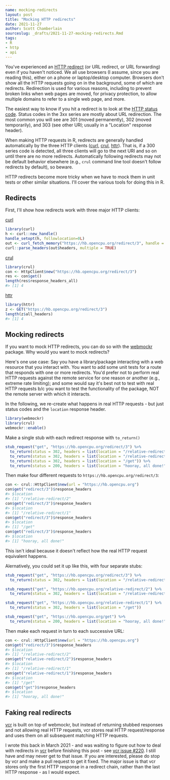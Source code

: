 ```yaml
---
name: mocking-redirects
layout: post
title: "Mocking HTTP redirects"
date: 2021-11-27
author: Scott Chamberlain
sourceslug: _drafts/2021-11-27-mocking-redirects.Rmd
tags:
- R
- http
- api
---
```




You've experienced an [HTTP redirect][redwiki] (or URL redirect, or URL forwarding) even if you haven't noticed. We all use browsers (I assume, since you are reading this), either on a phone or laptop/desktop computer. Browsers don't show all the HTTP requests going on in the background, some of which are redirects. Redirection is used for various reasons, including to prevent broken links when web pages are moved, for privacy protection, to allow multiple domains to refer to a single web page, and more.

The easiest way to know if you hit a redirect is to look at the [HTTP status code][statuscodes]. Status codes in the 3xx series are mostly about URL redirection. The most common you will see are 301 (moved permanently), 302 (moved temporarily), and 303 (see other URI; usually in a "Location" response header).

When making HTTP requests in R, redirects are generally handled automatically by the three HTTP clients ([curl][], [crul][], [httr][]). That is, if a 300 series code is detected, all three clients will go to the next URI and so on until there are no more redirects. Automatically following redirects may not be default behavior elsewhere (e.g., `crul` command line tool doesn't follow redirects by default), so beware.

HTTP redirects become more tricky when we have to mock them in unit tests or other similar situations. I'll cover the various tools for doing this in R.

## Redirects

First, I'll show how redirects work with three major HTTP clients:

[curl][]

```r
library(curl)
h <- curl::new_handle()
handle_setopt(h, followlocation=0L)
out <- curl_fetch_memory("https://hb.opencpu.org/redirect/3", handle = h)
curl::parse_headers(out$headers, multiple = TRUE)
```

[crul][]


```r
library(crul)
con <- HttpClient$new("https://hb.opencpu.org/redirect/3")
res <- con$get()
length(res$response_headers_all)
#> [1] 4
```

[httr][]


```r
library(httr)
z <- GET("https://hb.opencpu.org/redirect/3")
length(z$all_headers)
#> [1] 4
```

## Mocking redirects

If you want to mock HTTP redirects, you can do so with the [webmockr][] package. Why would you want to mock redirects? 

Here's one use case: Say you have a library/package interacting with a web resource that you interact with. You want to add some unit tests for a route that responds with one or more redirects. You'd prefer not to perform real HTTP requests against the remote service for one reason or another (e.g., extreme rate limiting); and some would say it's best not to test with real HTTP requests b/c you want to test the functionality of the package, NOT the remote server with which it interacts.

In the following, we re-create what happens in real HTTP requests - but just status codes and the `location` response header.


```r
library(webmockr)
library(crul)
webmockr::enable()
```

Make a single stub with each redirect response with `to_return()`


```r
stub_request("get", "https://hb.opencpu.org/redirect/3") %>%
  to_return(status = 302, headers = list(location = "/relative-redirect/2")) %>%
  to_return(status = 302, headers = list(location = "/relative-redirect/1")) %>%
  to_return(status = 302, headers = list(location = "/get")) %>%
  to_return(status = 200, headers = list(location = "hooray, all done!"))
```

Then make four different requests to `https://hb.opencpu.org/redirect/3`:


```r
con <- crul::HttpClient$new(url = "https://hb.opencpu.org")
con$get("redirect/3")$response_headers
#> $location
#> [1] "/relative-redirect/2"
con$get("redirect/3")$response_headers
#> $location
#> [1] "/relative-redirect/1"
con$get("redirect/3")$response_headers
#> $location
#> [1] "/get"
con$get("redirect/3")$response_headers
#> $location
#> [1] "hooray, all done!"
```

This isn't ideal because it doesn't reflect how the real HTTP request equivalent happens.



Alernatively, you could set it up like this, with four separate stubs:


```r
stub_request("get", "https://hb.opencpu.org/redirect/3") %>%
  to_return(status = 302, headers = list(location = "/relative-redirect/2"))

stub_request("get", "https://hb.opencpu.org/relative-redirect/2") %>%
  to_return(status = 302, headers = list(location = "/relative-redirect/1"))

stub_request("get", "https://hb.opencpu.org/relative-redirect/1") %>%
  to_return(status = 302, headers = list(location = "/get"))

stub_request("get", "https://hb.opencpu.org/get") %>%
  to_return(status = 200, headers = list(location = "hooray, all done!"))
```

Then make each request in turn to each successive URL:


```r
con <- crul::HttpClient$new(url = "https://hb.opencpu.org")
con$get("redirect/3")$response_headers
#> $location
#> [1] "/relative-redirect/2"
con$get("relative-redirect/2")$response_headers
#> $location
#> [1] "/relative-redirect/1"
con$get("relative-redirect/1")$response_headers
#> $location
#> [1] "/get"
con$get("get")$response_headers
#> $location
#> [1] "hooray, all done!"
```


## Faking real redirects

[vcr][] is built on top of webmockr, but instead of returning stubbed responses and not allowing real HTTP requests, vcr stores real HTTP request/response and uses them on all subsequent matching HTTP requests.


I wrote this back in March 2021 - and was waiting to figure out how to deal with redirects in [vcr][] before finishing this post - see [vcr issue #220](https://github.com/ropensci/vcr/issues/220). I still have and may never get to that issue. If you are interested, please do stop by vcr and make a pull request to get it fixed. The major issue is that vcr stores only the first HTTP response in a redirect chain, rather than the last HTTP response - as I would expect. 


[redwiki]: https://en.wikipedia.org/wiki/URL_redirection
[crul]: https://github.com/ropensci/crul
[webmockr]: https://github.com/ropensci/webmockr
[vcr]: https://github.com/ropensci/vcr
[curl]: https://jeroen.cran.dev/curl/
[httr]: https://github.com/r-lib/httr
[statuscodes]: https://en.wikipedia.org/wiki/List_of_HTTP_status_codes
